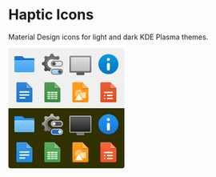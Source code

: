 # Haptic Icons

Material Design icons for light and dark KDE Plasma themes.

<img src="./preview.svg" width="232" height="240">
